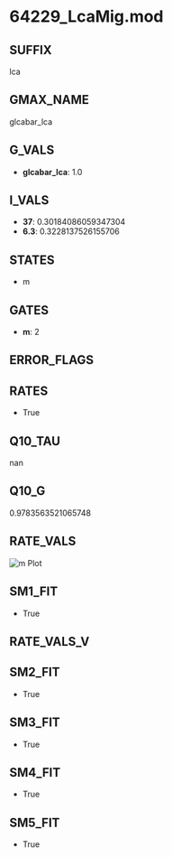# 64229_LcaMig.mod

## SUFFIX

lca

## GMAX_NAME

glcabar_lca

## G_VALS

- **glcabar_lca**: 1.0

## I_VALS

- **37**: 0.30184086059347304
- **6.3**: 0.3228137526155706

## STATES

- m

## GATES

- **m**: 2

## ERROR_FLAGS


## RATES

- True

## Q10_TAU

nan

## Q10_G

0.9783563521065748

## RATE_VALS

![m Plot](/Users/pbozelos/Dropbox/icg-Chai-Panos/supermodels/output_markdown_files/Ca/64229_LcaMig.mod/images/m.png)

## SM1_FIT

- True

## RATE_VALS_V

## SM2_FIT

- True

## SM3_FIT

- True

## SM4_FIT

- True

## SM5_FIT

- True

